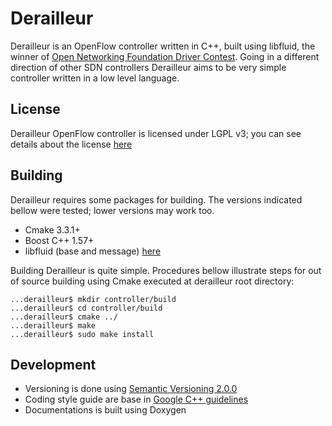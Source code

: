 Derailleur
====================

Derailleur is an OpenFlow controller written in C++, built using libfluid, the winner of [Open Networking Foundation Driver Contest](https://www.opennetworking.org/component/content/article/26-news-and-events/press-releases/1431-open-networking-foundation-announces-openflow-driver-contest-winner). Going in a different direction of other SDN controllers Derailleur aims to be very simple controller written in a low level language.


## License

Derailleur OpenFlow controller is licensed under LGPL v3; you can see details about the license [here](http://www.gnu.org/licenses/lgpl-3.0.html)


## Building

Derailleur requires some packages for building. The versions indicated bellow were tested; lower versions may work too.

* Cmake 3.3.1+
* Boost C++ 1.57+
* libfluid (base and message) [here](http://opennetworkingfoundation.github.io/libfluid/md_doc_QuickStart.html)

Building Derailleur is quite simple. Procedures bellow illustrate steps for out of source building using Cmake executed at derailleur root directory:

```
...derailleur$ mkdir controller/build
...derailleur$ cd controller/build
...derailleur$ cmake ../
...derailleur$ make
...derailleur$ sudo make install
```

## Development

* Versioning is done using [Semantic Versioning 2.0.0](http://semver.org)
* Coding style guide are base in [Google C++ guidelines](https://google-styleguide.googlecode.com/svn/trunk/cppguide.html)
* Documentations is built using Doxygen
